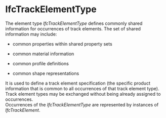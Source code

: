 IfcTrackElementType
===================
The element type _IfcTrackElementType_ defines commonly shared information for
occurrences of track elements. The set of shared information may include:  

  

  * common properties within shared property sets
  

  * common material information
  

  * common profile definitions
  

  * common shape representations
  

  
It is used to define a track element specification (the specific product
information that is common to all occurrences of that track element type).
Track element types may be exchanged without being already assigned to
occurrences.  
Occurrences of the _IfcTrackElementType_ are represented by instances of
_IfcTrackElement_.


